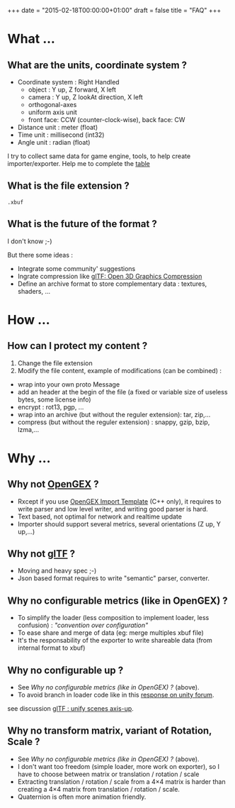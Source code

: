 +++
date = "2015-02-18T00:00:00+01:00"
draft = false
title = "FAQ"
+++

# What ...

## What are the units, coordinate system ?

* Coordinate system : Right Handled
  * object : Y up, Z forward, X left
  * camera : Y up, Z lookAt direction, X left
  * orthogonal-axes
  * uniform axis unit
  * front face: CCW (counter-clock-wise), back face: CW
* Distance unit : meter (float)
* Time unit : millisecond (int32)
* Angle unit : radian (float)

I try to collect same data for game engine, tools, to help create importer/exporter. Help me to complete the [table](https://docs.google.com/spreadsheets/d/19FscoJzidZKF6Iqs1bqELv57Ds-t_dAbMD_XflrIUuk/edit?usp=sharing)

## What is the file extension ?

```
.xbuf
```

## What is the future of the format ?

I don't know ;-)

But there some ideas :

* Integrate some community' suggestions
* Ingrate compression  like [glTF: Open 3D Graphics Compression](https://github.com/KhronosGroup/glTF/wiki/Open-3D-Graphics-Compression)
* Define an archive format to store complementary data : textures, shaders, ...

# How ...

## How can I protect my content ?

1. Change the file extension
2. Modify the file content, example of modifications (can be combined) :
  * wrap into your own proto Message
  * add an header at the begin of the file (a fixed or variable size of useless bytes, some license info)
  * encrypt : rot13, pgp, ...
  * wrap into an archive (but without the reguler extension): tar, zip,...
  * compress (but without the reguler extension) : snappy, gzip, bzip, lzma,...

# Why ...

## Why not [OpenGEX](http://opengex.org/) ?

* Rxcept if you use [OpenGEX Import Template](http://opengex.org/OpenGex-Import.zip) (C++ only), it requires to write parser and low level writer, and writing good parser is hard.
* Text based, not optimal for network and realtime update
* Importer should support several metrics, several orientations (Z up, Y up,...)

## Why not [glTF](https://github.com/KhronosGroup/glTF) ?

* Moving and heavy spec ;-)
* Json based format requires to write "semantic" parser, converter.

## Why no configurable metrics (like in OpenGEX) ?

* To simplify the loader (less composition to implement loader, less confusion) : *"convention over configuration"*
* To ease share and merge of data (eg: merge multiples xbuf file)
* It's the responsability of the exporter to write shareable data (from internal format to xbuf)

##  Why no configurable up ?

* See *Why no configurable metrics (like in OpenGEX) ?* (above).
* To avoid branch in loader code like in this [response on unity forum](http://answers.unity3d.com/questions/46589/zup-yup-xup-handedness-space-conversion.html).

see discussion [glTF : unify scenes axis-up](https://github.com/KhronosGroup/glTF/issues/22).

## Why no transform matrix, variant of Rotation, Scale ?

* See *Why no configurable metrics (like in OpenGEX) ?* (above).
* I don't want too freedom (simple loader, more work on exporter), so I have to choose between matrix or translation / rotation / scale
* Extracting translation / rotation / scale from a 4×4 matrix is harder than creating a 4×4 matrix from translation / rotation / scale.
* Quaternion is often more animation friendly.
